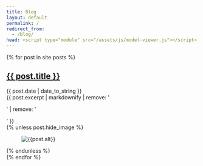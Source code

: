 ```yaml
---
title: Blog
layout: default
permalink: /
redirect_from:
  - /blog/
head: <script type="module" src="/assets/js/model-viewer.js"></script>
---
```

{% for post in site.posts %}
<article class="h-entry">
    <h2 class="p-name blogroll-title"><a class="u-uid u-url" href="{{ post.url }}">{{ post.title }}</a></h2>
    <time class="dt-published" datetime="{{ post.date | date_to_xmlschema }}">{{ post.date | date_to_string }}</time>
    <summary class="p-summary">{{ post.excerpt | markdownify | remove: '<p>' | remove: '</p>' }}</summary>
    {% unless post.hide_image %}
    <figure class="blogroll">
    <img class="u-photo" src = "{{post.image}}" alt="{{post.alt}}">
    </figure>
    {% endunless %}
</article>
{% endfor %}